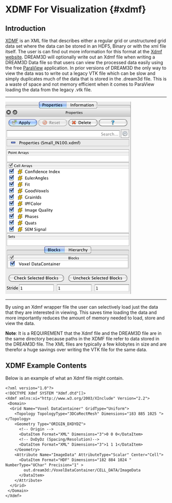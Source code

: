 XDMF For Visualization {#xdmf}
========

## Introduction ##
[XDMF](http://www.xdmf.org) is an XML file that describes either a regular grid or unstructured grid data set where the data can be stored in an HDF5, Binary or with the xml file itself. The user is can find out more information for this format at the [Xdmf website](http://www.xdmf.org). DREAM3D will optionally write out an Xdmf file when writing a DREAM3D Data file so that users can view the processed data easily using the free [ParaView](http://www.paraview.org) application. In prior versions of DREAM3D the only way to view the data was to write out a legacy VTK file which can be slow and simply duplicates much of the data that is stored in the .dream3d file. This is a waste of space and not memory efficient when it comes to ParaView loading the data from the legacy .vtk file.

-------

![Opening an Xdmf File in ParaView](Images/XdmfParaViewLoading.png)

--------

By using an Xdmf wrapper file the user can selectively load just the data that they are interested in viewing. This saves time loading the data and more importantly reduces the amount of memory needed to load, store and view the data.

**Note**: It is a REQUIREMENT that the Xdmf file and the DREAM3D file are in the same directory because paths in the XDMF file refer to data stored in the DREAM3D file. The XML files are typically a few kilobytes in size and are therefor a huge savings over writing the VTK file for the same data.

## XDMF Example Contents ##
Below is an example of what an Xdmf file might contain.

    <?xml version="1.0"?>
    <!DOCTYPE Xdmf SYSTEM "Xdmf.dtd"[]>
    <Xdmf xmlns:xi="http://www.w3.org/2003/XInclude" Version="2.2">
     <Domain>
      <Grid Name="Voxel DataContainer" GridType="Uniform">
        <Topology TopologyType="3DCoRectMesh" Dimensions="183 885 1025 "></Topology>
        <Geometry Type="ORIGIN_DXDYDZ">
          <!-- Origin -->
          <DataItem Format="XML" Dimensions="3">0 0 0</DataItem>
          <!-- DxDyDz (Spacing/Resolution)-->
          <DataItem Format="XML" Dimensions="3">1 1 1</DataItem>
        </Geometry>
        <Attribute Name="ImageData" AttributeType="Scalar" Center="Cell">
          <DataItem Format="HDF" Dimensions="182 884 1024 " NumberType="UChar" Precision="1" >
            out.dream3d:/VoxelDataContainer/CELL_DATA/ImageData
          </DataItem>
        </Attribute>
      </Grid>    
     </Domain>
    </Xdmf>
